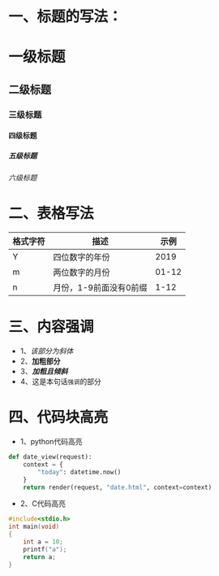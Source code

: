 # 一、标题的写法：
# 一级标题
## 二级标题
### 三级标题
#### 四级标题
##### 五级标题
###### 六级标题
# 二、表格写法
|格式字符|描述|示例|
|---|---|---|
|Y|四位数字的年份|2019|
|m|两位数字的月份|01-12|
|n|月份，1-9前面没有0前缀|1-12|
# 三、内容强调
* 1、*该部分为斜体*
* 2、**加粗部分**
* 3、***加粗且倾斜***
* 4、这是本句话`强调`的部分
# 四、代码块高亮
* 1、python代码高亮
```Python
def date_view(request):
    context = {
        "today": datetime.now()
    }
    return render(request, "date.html", context=context)
```
* 2、C代码高亮
```c
#include<stdio.h>
int main(void)
{
	int a = 10;
	printf("a");
	return a;
}
```
